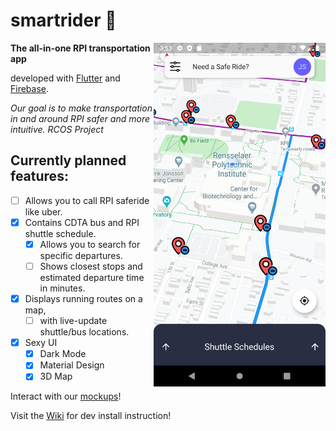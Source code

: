 # smartrider 🚕

<img src="docs/screenshots/home.png" alt="home_screenshot" height="550px" align="right"/>

**The all-in-one RPI transportation app**

developed with [Flutter](https://flutter.dev/) and [Firebase](https://firebase.google.com/).

*Our goal is to make transportation in and around RPI safer and more intuitive.*
*RCOS Project*
## Currently planned features:
- [ ] Allows you to call RPI saferide like uber.
- [x] Contains CDTA bus and RPI shuttle schedule.
    - [x] Allows you to search for specific departures.
    - [ ] Shows closest stops and estimated departure time in minutes.
- [x] Displays running routes on a map,
    - [ ] with live-update shuttle/bus locations.
- [x] Sexy UI
    - [x] Dark Mode
    - [x] Material Design
    - [x] 3D Map

Interact with our [mockups](https://xd.adobe.com/view/8a421d6f-ad6f-4196-7089-fff92621dc6f-fc73/?fullscreen)!


Visit the [Wiki](https://github.com/sirmammingtonham/smartrider/wiki) for dev install instruction!

